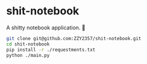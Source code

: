 # shit-notebook

A shitty notebook application. :shit:

```sh
git clone git@github.com:ZZY2357/shit-notebook.git
cd shit-notebook
pip install -r ./requestments.txt
python ./main.py
```
